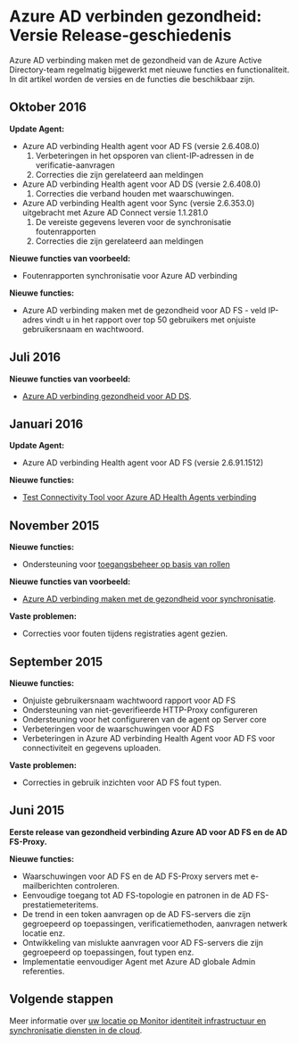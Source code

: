 <properties
    pageTitle="Azure AD verbinding gezondheid versiegeschiedenis"
    description="Dit document beschrijft de releases voor Azure AD verbinding maken met de gezondheid en wat is opgenomen in deze versies."
    services="active-directory"
    documentationCenter=""
    authors="karavar"
    manager="samueld"
    editor="curtand"/>

<tags
    ms.service="active-directory"
    ms.workload="identity"
    ms.tgt_pltfrm="na"
    ms.devlang="na"
    ms.topic="article"
    ms.date="10/18/2016"
    ms.author="vakarand"/>

# <a name="azure-ad-connect-health-version-release-history"></a>Azure AD verbinden gezondheid: Versie Release-geschiedenis

Azure AD verbinding maken met de gezondheid van de Azure Active Directory-team regelmatig bijgewerkt met nieuwe functies en functionaliteit. In dit artikel worden de versies en de functies die beschikbaar zijn.

## <a name="october-2016"></a>Oktober 2016
**Update Agent:**
- Azure AD verbinding Health agent voor AD FS \(versie 2.6.408.0\)
    1. Verbeteringen in het opsporen van client-IP-adressen in de verificatie-aanvragen
    2. Correcties die zijn gerelateerd aan meldingen
- Azure AD verbinding Health agent voor AD DS (versie 2.6.408.0)
    1. Correcties die verband houden met waarschuwingen.
- Azure AD verbinding Health agent voor Sync (versie 2.6.353.0) uitgebracht met Azure AD Connect versie 1.1.281.0
    1. De vereiste gegevens leveren voor de synchronisatie foutenrapporten
    2. Correcties die zijn gerelateerd aan meldingen

**Nieuwe functies van voorbeeld:**
- Foutenrapporten synchronisatie voor Azure AD verbinding

**Nieuwe functies:**
- Azure AD verbinding maken met de gezondheid voor AD FS - veld IP-adres vindt u in het rapport over top 50 gebruikers met onjuiste gebruikersnaam en wachtwoord.

## <a name="july-2016"></a>Juli 2016

**Nieuwe functies van voorbeeld:**

- [Azure AD verbinding gezondheid voor AD DS](active-directory-aadconnect-health-adds.md).


## <a name="january-2016"></a>Januari 2016


**Update Agent:**

- Azure AD verbinding Health agent voor AD FS (versie 2.6.91.1512)


**Nieuwe functies:**

- [Test Connectivity Tool voor Azure AD Health Agents verbinding](active-directory-aadconnect-health-agent-install.md#test-connectivity-to-azure-ad-connect-health-service)


## <a name="november-2015"></a>November 2015


**Nieuwe functies:**

- Ondersteuning voor [toegangsbeheer op basis van rollen](active-directory-aadconnect-health-operations.md#manage-access-with-role-based-access-control)


**Nieuwe functies van voorbeeld:**

- [Azure AD verbinding maken met de gezondheid voor synchronisatie](active-directory-aadconnect-health-sync.md).

**Vaste problemen:**

- Correcties voor fouten tijdens registraties agent gezien.

## <a name="september-2015"></a>September 2015

**Nieuwe functies:**

- Onjuiste gebruikersnaam wachtwoord rapport voor AD FS
- Ondersteuning van niet-geverifieerde HTTP-Proxy configureren
- Ondersteuning voor het configureren van de agent op Server core
- Verbeteringen voor de waarschuwingen voor AD FS
- Verbeteringen in Azure AD verbinding Health Agent voor AD FS voor connectiviteit en gegevens uploaden.


**Vaste problemen:**

- Correcties in gebruik inzichten voor AD FS fout typen.


## <a name="june-2015"></a>Juni 2015

**Eerste release van gezondheid verbinding Azure AD voor AD FS en de AD FS-Proxy.**

**Nieuwe functies:**

- Waarschuwingen voor AD FS en de AD FS-Proxy servers met e-mailberichten controleren.
- Eenvoudige toegang tot AD FS-topologie en patronen in de AD FS-prestatiemeteritems.
- De trend in een token aanvragen op de AD FS-servers die zijn gegroepeerd op toepassingen, verificatiemethoden, aanvragen netwerk locatie enz.
- Ontwikkeling van mislukte aanvragen voor AD FS-servers die zijn gegroepeerd op toepassingen, fout typen enz.
- Implementatie eenvoudiger Agent met Azure AD globale Admin referenties.  




## <a name="next-steps"></a>Volgende stappen
Meer informatie over [uw locatie op Monitor identiteit infrastructuur en synchronisatie diensten in de cloud](active-directory-aadconnect-health.md).

